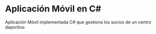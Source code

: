 # Aplicación Móvil en C#

Aplicación Móvil implementada C# que gestiona los socios de un centro deportivo
